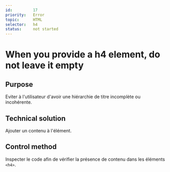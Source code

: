 ```yaml
---
id:         17
priority:   Error
topic:      HTML
selector:   h4
status:     not started
---
```


# When you provide a h4 element, do not leave it empty

## Purpose

Eviter à l'utilisateur d'avoir une hiérarchie de titre incomplète ou incohérente.

## Technical solution

Ajouter un contenu à l'élément.

## Control method

Inspecter le code afin de vérifier la présence de contenu dans les éléments `<h4>`.

